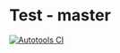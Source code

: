 # Test - master
[![Autotools CI](https://github.com/InnovAnon-Inc/test/actions/workflows/master.yml/badge.svg?branch=master)](https://github.com/InnovAnon-Inc/test/actions/workflows/master.yml)

